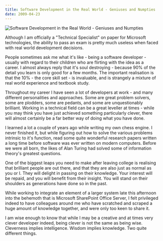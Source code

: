 ```yaml
---
title: Software Development in the Real World - Geniuses and Numpties
date: 2009-04-23
---
```


![Software Development in the Real World - Geniuses and Numpties](https://source.unsplash.com/gp8BLyaTaA0/1600x900)

Although I am officially a "Technical Specialist" on paper for Microsoft technologies, the ability to pass an exam is pretty much useless when faced with real world development decisions.

People sometimes ask me what it's like - being a software developer - usually with regard to their children who are flirting with the idea as a career. I almost always reply that it's soul destroying - because 90% of the detail you learn is only good for a few months. The important realisation is that the 10% - the core skill set - is invaluable, and is strangely a mixture of real world experience and textbook study.

Throughout my career I have seen a lot of developers at work - and many different personalities and approaches. Some are great problem solvers, some are plodders, some are pedants, and some are unquestionably brilliant. Working in a technical field can be a great leveller at times - while you may think you have just achieved something particularly clever, there will almost certainly be a far better way of doing what you have done.

I learned a lot a couple of years ago while writing my own chess engine. I never finished it, but while figuring out how to solve the various problems intrinsic to it's function, read some quite wonderful research papers written a long time before software was ever written on modern computers. Before we were all born, the likes of Alan Turing had solved some of information theory's greatest questions.

One of the biggest leaps you need to make after leaving college is realising that brilliant people are out there, and that they are also just as normal as you or I. They will delight in passing on their knowledge. Your interest will be repaid, and you will benefit from their insight. You will stand on their shoulders as generations have done so in the past.

While working to integrate an element of a larger system late this afternoon into the behemoth that is Microsoft SharePoint Office Server, I felt privileged indeed to have colleagues around me who have scratched and scraped a huge amount of knowledge together, and were only too keen to share it.

I am wise enough to know that while I may be a creative and at times very clever developer indeed, being clever is not the same as being wise. Cleverness implies intelligence. Wisdom implies knowledge. Two quite different things.